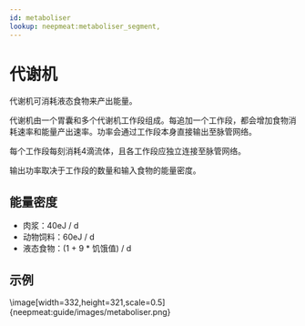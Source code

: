```yaml
---
id: metaboliser
lookup: neepmeat:metaboliser_segment, 
---
```

# 代谢机

代谢机可消耗液态食物来产出能量。

代谢机由一个胃囊和多个代谢机工作段组成。每追加一个工作段，都会增加食物消耗速率和能量产出速率。功率会通过工作段本身直接输出至脉管网络。

每个工作段每刻消耗4滴流体，且各工作段应独立连接至脉管网络。

输出功率取决于工作段的数量和输入食物的能量密度。

## 能量密度

- 肉浆：40eJ / d
- 动物饲料：60eJ / d
- 液态食物：(1 + 9 * 饥饿值) / d

## 示例

\image[width=332,height=321,scale=0.5]{neepmeat:guide/images/metaboliser.png}